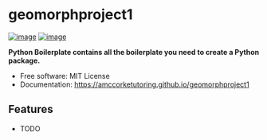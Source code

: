 # geomorphproject1


[![image](https://img.shields.io/pypi/v/geomorphproject1.svg)](https://pypi.python.org/pypi/geomorphproject1)
[![image](https://img.shields.io/conda/vn/conda-forge/geomorphproject1.svg)](https://anaconda.org/conda-forge/geomorphproject1)


**Python Boilerplate contains all the boilerplate you need to create a Python package.**


-   Free software: MIT License
-   Documentation: https://amccorketutoring.github.io/geomorphproject1
    

## Features

-   TODO
